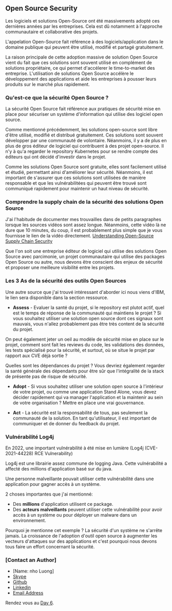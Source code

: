 ## Open Source Security 

Les logiciels et solutions Open-Source ont été massivements adopté ces dernières années par les entreprises. Cela est dû notamment à l'approche communautaire et collaborative des projets.

L'appelation Open-Source fait référence à des logiciels/application dans le domaine publique qui peuvent être utilisé, modifié et partagé gratuitement.

La raison principale de cette adoption massive de solution Open Source vient du fait que ces solutions sont souvent utilisé en complément de solutions propriétaire, ce qui permet d'accélerer le time-to-market des entreprise. L'utilisation de solutions Open Source accélère le développement des applications et aide les entreprises à pousser leurs produits sur le marché plus rapidement.


### Qu'est-ce que la sécurité Open Source ?

La sécurité Open Source fait référence aux pratiques de sécurité mise en place pour sécuriser un système d'information qui utilise des logiciel open source.

Comme mentionné précédemment, les solutions open-source sont libre d'être utilisé, modifié et distribué gratuitement. Ces solutions sont souvent développer par une communauté de volontaire. Néanmoins, il y a de plus en plus de gros éditeur de logiciel qui contribuent à des projet open-source. Il n'y à qu'a regarder le repository Kubernetes pour se rendre compte des éditeurs qui ont décidé d'investir dans le projet.

Comme les solutions Open Source sont gratuite, elles sont facilement utilisé et étudié, permettant ainsi d'améliorer leur sécurité. Néanmoins, il est important de s'assurer que ces solutions sont utilisées de manière responsable et que les vulnérabilitées qui peuvent être trouvé sont communiqué rapidement pour maintenir un haut niveau de sécurité.


### Comprendre la supply chain de la sécurité des solutions Open Source

J'ai l'habitude de documenter mes trouvailles dans de petits paragraphes lorsque les sources vidéos sont assez longue. Néanmoins, cette vidéo là ne dure que 10 minutes, du coup, il est probablement plus simple que je vous fournisse le lien de la vidéo directement. [Understanding Open-Source Supply Chain Security](https://www.youtube.com/watch?v=pARGj6j0-ZY)

Que l'on soit une entreprise éditeur de logiciel qui utilise des solutions Open Source avec parcimonie, un projet communautaire qui utilise des packages Open Source ou autre, nous devons être conscient des enjeux de sécurité et proposer une meilleure visibilité entre les projets.


### Les 3 As de la sécurité des outils Open Sources

Une autre source que j'ai trouvé intéressant d'aborder ici nous viens d'IBM, le lien sera disponible dans la section ressource.

- **Assess** - Evaluer la santé du projet, si le repository est plutot actif, quel est le temps de réponse de la communauté qui maintiens le projet ? Si vous souhaitez utiliser une solution open source dont ces signaux sont mauvais, vous n'allez probablement pas être très content de la sécurité du projet.

On peut également jeter un oeil au modèle de sécurité mise en place sur le projet, comment sont fait les reviews du code, les validations des données, les tests spécialisé pour la sécurité, et surtout, où se situe le projet par rapport aux CVE déjà sortie ?

Quelles sont les dépendances du projet ? Vous devriez également regarder la santé générale des dépendants pour être sûr que l'intégralité de la stack de présente pas de risque de sécurité.

- **Adopt** - Si vous souhaitez utiliser une solution open source à l'intérieur de votre projet, ou comme une application Stand Alone, vous devez décider rapidement qui va manager l'application et la maintenir au sein de votre organisation ? Mettre en place une vrai gouvernance.

- **Act** - La sécurité est la responsabilité de tous, pas seulement la communauté de la solution. En tant qu'utilisateur, il est important de communiquer et de donner du feedback du projet.


### Vulnérabilité Log4j

En 2022, une important vulnérabilité à été mise en lumière (Log4j (CVE-2021-44228) RCE Vulnerability)

Log4j est une librairie assez commune de logging Java. Cette vulnérabilité a affecté des millions d'application basé sur du java.

Une personne malveillante pouvait utiliser cette vulnérabilité dans une application pour gagner accès à un système.

2 choses importantes que j'ai mentionné:

- Des **millions** d'application utilisent ce package.
- Des **acteurs malveillants** peuvent utiliser cette vulnérabilité pour avoir accès à un système ou pour déployer un malware dans un environnement.

Pourquoi je mentionne cet exemple ? La sécurité d'un système ne s'arrête jamais. La croissance de l'adoption d'outil open source à augmenter les vecteurs d'attaques sur des applications et c'est pourquoi nous devons tous faire un effort concernant la sécurité.

### [Contact an Author]
* [Name: nho Luong]
* [Skype](luongutnho_skype)
* [Github](https://github.com/nholuongut/)
* [Linkedin](https://www.linkedin.com/in/nholuong/)
* [Email Address](luongutnho@hotmail.com)

Rendez vous au [Day 6](day06.md).
